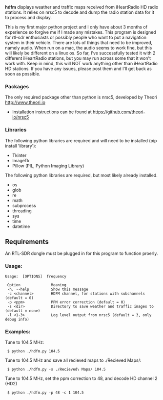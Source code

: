 **hdfm** displays weather and traffic maps received from iHeartRadio HD radio stations. It relies on nrsc5 to decode and dump the radio station data for it to process and display.

This is my first major python project and I only have about 3 months of experience so forgive me if I made any mistakes. This program is designed for rtl-sdr enthusiasts or possibly people who want to put a navigation system in their vehicle. There are lots of things that need to be improved, namely audio. When run on a mac, the audio seems to work fine, but this will likely be different on a linux os. So far, I've successfully tested it with 2 different iHeartRadio stations, but you may run across some that it won't work with. Keep in mind, this will NOT work anything other than iHeartRadio HD stations. If you have any issues, please post them and I'll get back as soon as possible.

### Packages

The only required package other than python is nrsc5, developed by Theori http://www.theori.io

 * Installation instructions can be found at https://github.com/theori-io/nrsc5

### Libraries

The following python libraries are required and will need to be installed (pip install 'library'):

 * Tkinter
 * ImageTk
 * Pillow (PIL, Python Imaging Library)

The following python libraries are required, but most likely already installed.

 * os
 * glob
 * re
 * math
 * subprocess
 * threading
 * sys
 * time
 * datetime

## Requirements

An RTL-SDR dongle must be plugged in for this program to function proerly.

### Usage:

	Usage:  [OPTIONS]  frequency
	
     Option              Meaning
     -h, --help          Show this message
     -c <channel>        HDFM channel, for stations with subchannels (default = 0)
     -p <ppm>            PPM error correction (default = 0)
     -s <dir>            Directory to save weather and traffic images to (default = none)
     -l <1-3>            Log level output from nrsc5 (default = 3, only debug info)
### Examples:

Tune to 104.5 MHz:

     $ python ./hdfm.py 104.5

Tune to 104.5 MHz and save all recieved maps to ./Recieved Maps/:

     $ python ./hdfm.py -s ./Recieved\ Maps/ 104.5

Tune to 104.5 MHz, set the ppm correction to 48, and decode HD channel 2 (HD2)

     $ python ./hdfm.py -p 48 -c 1 104.5
